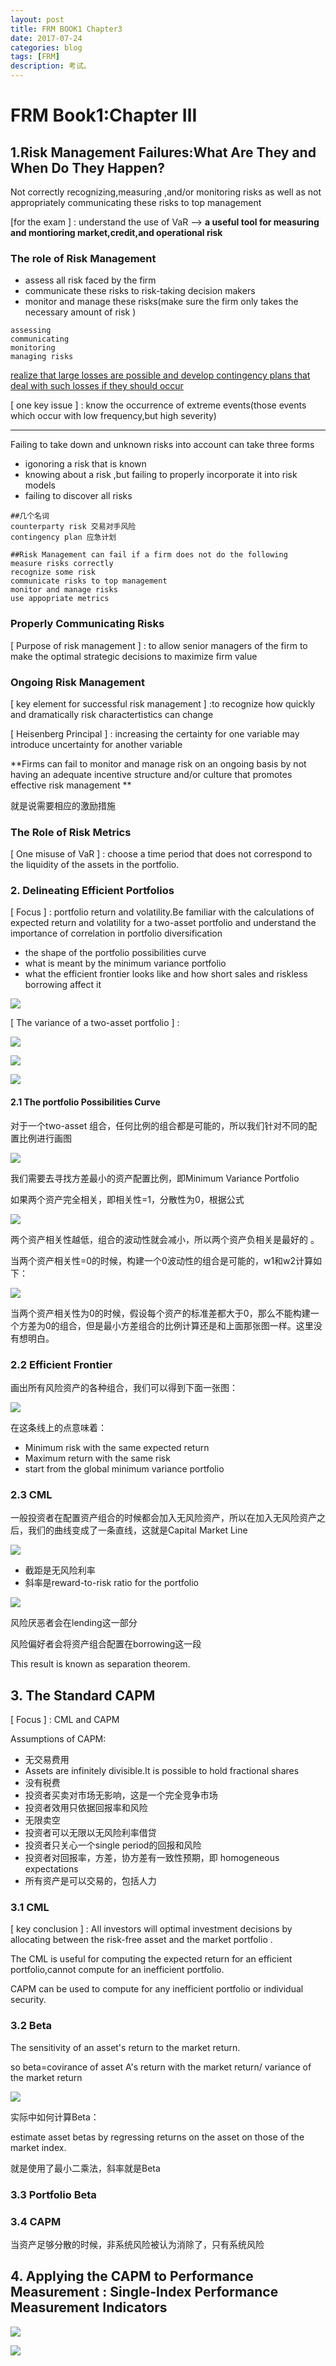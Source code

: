 ```yaml
---
layout: post
title: FRM BOOK1 Chapter3
date: 2017-07-24
categories: blog
tags: [FRM]
description: 考试。
---
```


# FRM Book1:Chapter Ⅲ

## 1.Risk Management Failures:What Are They and When Do They Happen?

Not correctly recognizing,measuring ,and/or monitoring risks as well as not appropriately communicating these risks to top management 

[for the exam ] : understand the use of VaR --> **a useful tool for measuring  and montioring market,credit,and operational risk**

### The role of Risk Management

* assess all risk faced by the firm 
* communicate these risks to risk-taking decision makers
* monitor and manage these risks(make sure the firm only takes the necessary amount of risk )

```
assessing
communicating
monitoring
managing risks
```

<u>realize that large losses are possible and develop contingency plans that deal with such losses if they should occur</u>

[ one key issue  ] : know the occurrence  of extreme events(those events which occur with low frequency,but high severity)

---

Failing to take down and unknown risks into account can take three forms

* igonoring a risk that is known 
* knowing about a risk ,but failing to properly incorporate it into risk models
* failing to discover all risks

```
##几个名词
counterparty risk 交易对手风险
contingency plan 应急计划

##Risk Management can fail if a firm does not do the following
measure risks correctly
recognize some risk
communicate risks to top management
monitor and manage risks
use appopriate metrics
```

### Properly Communicating Risks

[ Purpose of  risk management ] : to allow senior managers of the firm to make the optimal strategic decisions to maximize firm value

### Ongoing Risk Management

[ key element for successful risk management ] :to recognize how quickly and dramatically risk charactertistics can change

[ Heisenberg Principal ] : increasing the certainty for one variable may introduce uncertainty for another variable

**Firms can fail to monitor and manage risk on an ongoing basis by not having an adequate incentive structure and/or culture that promotes effective risk management ** 

就是说需要相应的激励措施

### The Role of Risk Metrics

[ One misuse of VaR ] : choose a time period that does not  correspond to the liquidity of the assets in the portfolio.



### 2. Delineating Efficient Portfolios

[ Focus ] : portfolio return and volatility.Be familiar with the calculations of expected return and volatility for a two-asset portfolio and understand the importance of correlation in portfolio diversification

* the shape of the portfolio possibilities curve
* what is meant by the minimum variance portfolio
* what the efficient frontier looks like and how short sales and riskless borrowing affect it 


![](http://oam2zfeyb.bkt.clouddn.com/frm31.png)

[ The variance of a two-asset portfolio ] :

![](http://oam2zfeyb.bkt.clouddn.com/frm32.png)

![](http://oam2zfeyb.bkt.clouddn.com/frm33.png)

![](http://oam2zfeyb.bkt.clouddn.com/frm34.png)



#### 2.1 The portfolio Possibilities Curve

对于一个two-asset 组合，任何比例的组合都是可能的，所以我们针对不同的配置比例进行画图

![](http://oam2zfeyb.bkt.clouddn.com/frm35.png)

我们需要去寻找方差最小的资产配置比例，即Minimum Variance Portfolio

如果两个资产完全相关，即相关性=1，分散性为0，根据公式

![](http://oam2zfeyb.bkt.clouddn.com/frm36.png)

两个资产相关性越低，组合的波动性就会减小，所以两个资产负相关是最好的 。

当两个资产相关性=0的时候，构建一个0波动性的组合是可能的，w1和w2计算如下：

![](http://oam2zfeyb.bkt.clouddn.com/frm372.jpg)

当两个资产相关性为0的时候，假设每个资产的标准差都大于0，那么不能构建一个方差为0的组合，但是最小方差组合的比例计算还是和上面那张图一样。这里没有想明白。

### 2.2 Efficient Frontier

画出所有风险资产的各种组合，我们可以得到下面一张图：

![](http://oam2zfeyb.bkt.clouddn.com/frm37.png)

在这条线上的点意味着：

* Minimum risk with the same expected return
* Maximum return with the same risk
* start from the global minimum variance portfolio

### 2.3 CML

一般投资者在配置资产组合的时候都会加入无风险资产，所以在加入无风险资产之后，我们的曲线变成了一条直线，这就是Capital Market Line

![](http://oam2zfeyb.bkt.clouddn.com/frm38.png)



* 截距是无风险利率
* 斜率是reward-to-risk ratio for the portfolio

![](http://oam2zfeyb.bkt.clouddn.com/frm39.png)

风险厌恶者会在lending这一部分

风险偏好者会将资产组合配置在borrowing这一段

This result is known as separation theorem.



## 3. The Standard CAPM

[ Focus ] : CML and CAPM

Assumptions of CAPM:

* 无交易费用
* Assets are infinitely divisible.It is possible to hold fractional shares
* 没有税费
* 投资者买卖对市场无影响，这是一个完全竞争市场
* 投资者效用只依据回报率和风险
* 无限卖空
* 投资者可以无限以无风险利率借贷
* 投资者只关心一个single period的回报和风险
* 投资者对回报率，方差，协方差有一致性预期，即 homogeneous expectations
* 所有资产是可以交易的，包括人力

### 3.1 CML

[ key conclusion ] : All investors will optimal investment decisions by allocating between the risk-free asset and the market portfolio .

The CML is useful for computing the expected return for an efficient portfolio,cannot compute for an inefficient portfolio.

CAPM  can be used to compute for any inefficient portfolio or individual security.

### 3.2 Beta

The sensitivity of an asset's return to the market return.

so beta=covirance of asset A's return with the market return/ variance of the market return

![](http://oam2zfeyb.bkt.clouddn.com/frm40.png)

实际中如何计算Beta：

estimate asset betas by regressing returns on the asset on those of the market index.

就是使用了最小二乘法，斜率就是Beta

### 3.3 Portfolio Beta

### 3.4 CAPM

当资产足够分散的时候，非系统风险被认为消除了，只有系统风险



## 4. Applying the CAPM to Performance Measurement : Single-Index Performance Measurement Indicators

![](http://oam2zfeyb.bkt.clouddn.com/frm41.png)

![](http://oam2zfeyb.bkt.clouddn.com/frm42.png)





